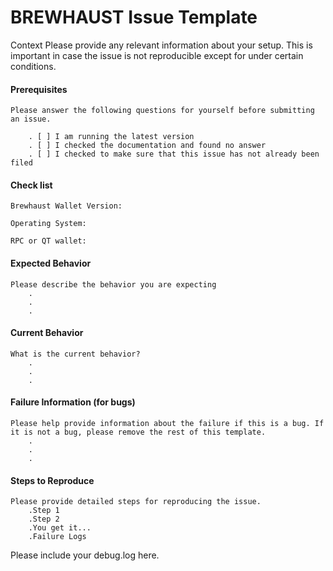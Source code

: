 # BREWHAUST Issue Template

Context
Please provide any relevant information about your setup. This is important in case the issue is not reproducible except for under certain conditions.

#### Prerequisites

    Please answer the following questions for yourself before submitting an issue.

        . [ ] I am running the latest version
        . [ ] I checked the documentation and found no answer
        . [ ] I checked to make sure that this issue has not already been filed

#### Check list

    Brewhaust Wallet Version:

    Operating System:
    
    RPC or QT wallet:
    
#### Expected Behavior

    Please describe the behavior you are expecting
        .
        .
        .
        
#### Current Behavior

    What is the current behavior?
        .
        .
        .
        
#### Failure Information (for bugs)

    Please help provide information about the failure if this is a bug. If it is not a bug, please remove the rest of this template.
        .
        .
        .
        
#### Steps to Reproduce

    Please provide detailed steps for reproducing the issue.
        .Step 1
        .Step 2
        .You get it...
        .Failure Logs

Please include your debug.log here.